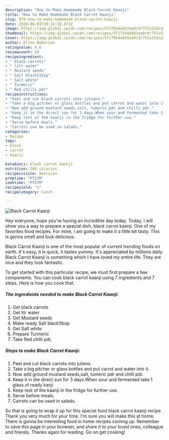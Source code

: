 ```yaml
---
description: "How to Make Homemade Black Carrot Kaanji"
title: "How to Make Homemade Black Carrot Kaanji"
slug: 979-how-to-make-homemade-black-carrot-kaanji
date: 2020-06-01T19:16:59.873Z
image: https://img-global.cpcdn.com/recipes/5f175b4a643ae0c9/751x532cq70/black-carrot-kaanji-recipe-main-photo.jpg
thumbnail: https://img-global.cpcdn.com/recipes/5f175b4a643ae0c9/751x532cq70/black-carrot-kaanji-recipe-main-photo.jpg
cover: https://img-global.cpcdn.com/recipes/5f175b4a643ae0c9/751x532cq70/black-carrot-kaanji-recipe-main-photo.jpg
author: Ellen Roberson
ratingvalue: 4.6
reviewcount: 14
recipeingredient:
- " black carrots"
- " litr water"
- " Mustard seeds"
- " Salt black1tbsp"
- " Salt white"
- " Turmeric"
- " Red chilli pdr"
recipeinstructions:
- "Peel and cut black carrots into juliens."
- "Take a big pitcher or glass bottles and put carrot and water into it."
- "Now add ground mustard seeds,salt, tumeric pdr and chilli pdr."
- "Keep it in the direct sun for 3 days.When sour and fermented take 1 glass of ready kanji"
- "Keep rest of the kaanji in the fridge for further use."
- "Serve before meals."
- "Carrots can be used in salads."
categories:
- Recipe
tags:
- black
- carrot
- kaanji

katakunci: black carrot kaanji 
nutrition: 268 calories
recipecuisine: American
preptime: "PT17M"
cooktime: "PT57M"
recipeyield: "2"
recipecategory: Lunch

---
```



![Black Carrot Kaanji](https://img-global.cpcdn.com/recipes/5f175b4a643ae0c9/751x532cq70/black-carrot-kaanji-recipe-main-photo.jpg)

Hey everyone, hope you're having an incredible day today. Today, I will show you a way to prepare a special dish, black carrot kaanji. One of my favorites food recipes. For mine, I am going to make it a little bit tasty. This is gonna smell and look delicious.

Black Carrot Kaanji is one of the most popular of current trending foods on earth. It's easy, it is quick, it tastes yummy. It's appreciated by millions daily. Black Carrot Kaanji is something which I have loved my entire life. They are nice and they look fantastic.




To get started with this particular recipe, we must first prepare a few components. You can cook black carrot kaanji using 7 ingredients and 7 steps. Here is how you cook that.

<!--inarticleads1-->

##### The ingredients needed to make Black Carrot Kaanji:

1. Get  black carrots
1. Get  litr water
1. Get  Mustard seeds
1. Make ready  Salt black1tbsp
1. Get  Salt white
1. Prepare  Turmeric
1. Take  Red chilli pdr,




<!--inarticleads2-->

##### Steps to make Black Carrot Kaanji:

1. Peel and cut black carrots into juliens.
1. Take a big pitcher or glass bottles and put carrot and water into it.
1. Now add ground mustard seeds,salt, tumeric pdr and chilli pdr.
1. Keep it in the direct sun for 3 days.When sour and fermented take 1 glass of ready kanji
1. Keep rest of the kaanji in the fridge for further use.
1. Serve before meals.
1. Carrots can be used in salads.




So that is going to wrap it up for this special food black carrot kaanji recipe. Thank you very much for your time. I'm sure you will make this at home. There is gonna be interesting food in home recipes coming up. Remember to save this page in your browser, and share it to your loved ones, colleague and friends. Thanks again for reading. Go on get cooking!
